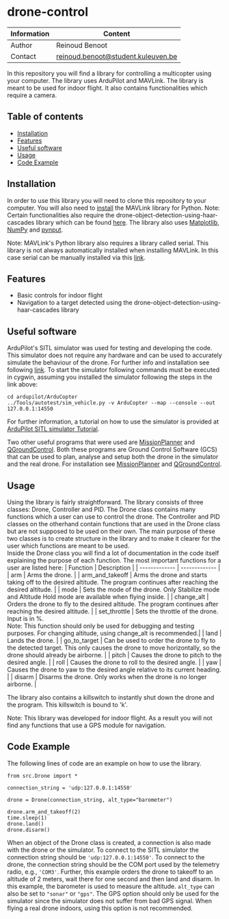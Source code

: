 # drone-control
| Information  | Content |
| ------------- | ------------- |
| Author  | Reinoud Benoot  |
| Contact  | reinoud.benoot@student.kuleuven.be  |

In this repository you will find a library for controlling a multicopter using your computer. The library uses ArduPilot and MAVLink. The library is meant to be used for indoor flight. It also contains functionalities which require a camera.

## Table of contents
- [Installation](#Installation)
- [Features](#Features)
- [Useful software](#Useful-software)
- [Usage](#Usage)
- [Code Example](#Code-Example)

## Installation
In order to use this library you will need to clone this repository to your computer. You will also need to [install](https://mavlink.io/en/getting_started/installation.html) the MAVLink library for Python. Note: Certain functionalities also require the drone-object-detection-using-haar-cascades library which can be found [here](https://github.com/thomassabbe/drone-object-detection-using-haar-cascades). The library also uses [Matplotlib](https://matplotlib.org/stable/users/installing.html), [NumPy](https://numpy.org/install/) and [pynput](https://pypi.org/project/pynput/).

Note: MAVLink's Python library also requires a library called serial. This library is not always automatically installed when installing MAVLink. In this case serial can be manually installed via this [link](https://pypi.org/project/serial/).

## Features
- Basic controls for indoor flight
- Navigation to a target detected using the drone-object-detection-using-haar-cascades library

## Useful software
ArduPilot's SITL simulator was used for testing and developing the code. This simulator does not require any hardware and can be used to accurately simulate the behaviour of the drone. For further info and installation see following [link](https://ardupilot.org/dev/docs/sitl-simulator-software-in-the-loop.html).  To start the simulator following commands must be executed in cygwin, assuming you installed the simulator following the steps in the link above:
```
cd ardupilot/ArduCopter
../Tools/autotest/sim_vehicle.py -v ArduCopter --map --console --out 127.0.0.1:14550
```
For further information, a tutorial on how to use the simulator is provided at [ArduPilot SITL simulator Tutorial](https://ardupilot.org/dev/docs/copter-sitl-mavproxy-tutorial.html).

Two other useful programs that were used are [MissionPlanner](https://ardupilot.org/planner/docs/mission-planner-overview.html) and [QGroundControl](http://qgroundcontrol.com/). Both these programs are Ground Control Software (GCS) that can be used to plan, analyse and setup both the drone in the simulator and the real drone. For installation see [MissionPlanner](https://ardupilot.org/planner/docs/mission-planner-installation.html) and [QGroundControl](https://docs.qgroundcontrol.com/master/en/getting_started/download_and_install.html).

## Usage
Using the library is fairly straightforward. The library consists of three classes: Drone, Controller and PID. The Drone class contains many functions which a user can use to control the drone. The Controller and PID classes on the otherhand contain functions that are used in the Drone class but are not supposed to be used on their own. The main purpose of these two classes is to create structure in the library and to make it clearer for the user which functions are meant to be used.\
Inside the Drone class you will find a lot of documentation in the code itself explaining the purpose of each function. The most important functions for a user are listed here:
| Function  | Description |
| ------------- | ------------- |
| arm  | Arms the drone.  |
| arm_and_takeoff  | Arms the drone and starts taking off to the desired altitude. The program continues after reaching the desired altitude.  |
| mode  | Sets the mode of the drone. Only Stabilize mode and Altitude Hold mode are available when flying inside.  |
| change_alt  | Orders the drone to fly to the desired altitude. The program continues after reaching the desired altitude.  |
| set_throttle  | Sets the throttle of the drone. Input is in %. <br /> Note: This function should only be used for debugging and testing purposes. For changing altitude, using change_alt is recommended.|
| land  | Lands the drone.  |
| go_to_target  | Can be used to order the drone to fly to the detected target. This only causes the drone to move horizontally, so the drone should already be airborne.  |
| pitch  | Causes the drone to pitch to the desired angle.  |
| roll  | Causes the drone to roll to the desired angle.  |
| yaw  | Causes the drone to yaw to the desired angle relative to its current heading.  |
| disarm  | Disarms the drone. Only works when the drone is no longer airborne.  |

The library also contains a killswitch to instantly shut down the drone and the program. This killswitch is bound to 'k'.

Note: This library was developed for indoor flight. As a result you will not find any functions that use a GPS module for navigation.

## Code Example
The following lines of code are an example on how to use the library. 
```
from src.Drone import *

connection_string = 'udp:127.0.0.1:14550'

drone = Drone(connection_string, alt_type="barometer")

drone.arm_and_takeoff(2)
time.sleep(1)
drone.land()
drone.disarm()
```
When an object of the Drone class is created, a connection is also made with the drone or the simulator. To connect to the SITL simulator the connection string should be `'udp:127.0.0.1:14550'`. To connect to the drone, the connection string should be the COM port used by the telemetry radio, e.g., `'COM3'`. Further, this example orders the drone to takeoff to an altitude of 2 meters, wait there for one second and then land and disarm. In this example, the barometer is used to measure the altitude. `alt_type` can also be set to `"sonar"` or `"gps"`. The GPS option should only be used for the simulator since the simulator does not suffer from bad GPS signal. When flying a real drone indoors, using this option is not recommended. 
